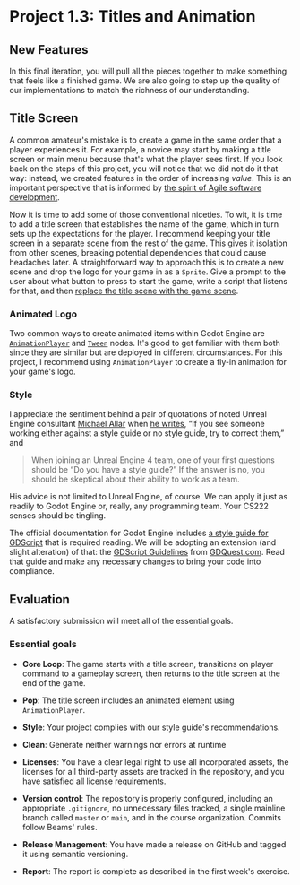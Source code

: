 # Project 1.3: Titles and Animation

## New Features

In this final iteration, you will pull all the pieces together to make something that feels like a finished game. We are also going to step up the quality of our implementations to match the richness of our understanding.

## Title Screen

A common amateur's mistake is to create a game in the same order that a player experiences it. For example, a novice may start by making a title screen or main menu because that's what the player sees first. If you look back on the steps of this project, you will notice that we did not do it that way: instead, we created features in the order of increasing _value_. This is an important perspective that is informed by [the spirit of Agile software development](http://agilemanifesto.org/).

Now it is time to add some of those conventional niceties. To wit, it is time to add a title screen that establishes the name of the game, which in turn sets up the expectations for the player. I recommend keeping your title screen in a separate scene from the rest of the game. This gives it isolation from other scenes, breaking potential dependencies that could cause headaches later. A straightforward way to approach this is to create a new scene and drop the logo for your game in as a `Sprite`. Give a prompt to the user about what button to press to start the game, write a script that listens for that, and then [replace the title scene with the game scene](https://docs.godotengine.org/en/stable/tutorials/misc/change_scenes_manually.html).

### Animated Logo

Two common ways to create animated items within Godot Engine are [`AnimationPlayer`](https://docs.godotengine.org/en/3.2/classes/class_animationplayer.html) and [`Tween`](https://docs.godotengine.org/en/3.2/classes/class_tween.html) nodes. It's good to get familiar with them both since they are similar but are deployed in different circumstances. For this project, I recommend using `AnimationPlayer` to create a fly-in animation for your game's logo.

### Style

I appreciate the sentiment behind a pair of quotations of noted Unreal Engine consultant [Michael Allar](https://allarsblog.com/) when [he writes](https://github.com/Allar/ue4-style-guide), &ldquo;If you see someone working either against a style guide or no style guide, try to correct them,&rdquo; and

> When joining an Unreal Engine 4 team, one of your first questions should be “Do you have a style guide?” If the answer is no, you should be skeptical about their ability to work as a team.

His advice is not limited to Unreal Engine, of course. We can apply it just as readily to Godot Engine or, really, any programming team. Your CS222 senses should be tingling.

The official documentation for Godot Engine includes [a style guide for GDScript](https://docs.godotengine.org/en/stable/getting_started/scripting/gdscript/gdscript_styleguide.html) that is required reading. We will be adopting an extension (and slight alteration) of that: the [GDScript Guidelines](https://gdquest.gitbook.io/gdquests-guidelines/godot-gdscript-guidelines) from [GDQuest.com](https://www.gdquest.com/). Read that guide and make any necessary changes to bring your code into compliance.

## Evaluation

A satisfactory submission will meet all of the essential goals.

### Essential goals

- **Core Loop**: The game starts with a title screen, transitions on player
  command to a gameplay screen, then returns to the title screen at the end of
  the game.

- **Pop**: The title screen includes an animated element using `AnimationPlayer`.

- **Style**: Your project complies with our style guide's recommendations.

- **Clean**: Generate neither warnings nor errors at runtime

- **Licenses**: You have a clear legal right to use all incorporated
assets, the licenses for all third-party assets are
tracked in the repository, and you have satisfied
all license requirements.

- **Version control**: The repository is properly configured, including an
appropriate `.gitignore`, no unnecessary files tracked, a single mainline branch
called `master` or `main`, and in the course organization. Commits follow Beams'
rules.

- **Release Management**: You have made a release on GitHub and tagged it using semantic versioning.

- **Report**: The report is complete as described in the first week's exercise.